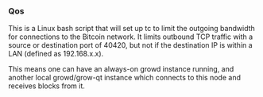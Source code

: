 ### Qos ###

This is a Linux bash script that will set up tc to limit the outgoing bandwidth for connections to the Bitcoin network. It limits outbound TCP traffic with a source or destination port of 40420, but not if the destination IP is within a LAN (defined as 192.168.x.x).

This means one can have an always-on growd instance running, and another local growd/grow-qt instance which connects to this node and receives blocks from it.

